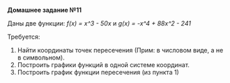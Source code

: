  **Домашнее задание №11**

Даны две функции: 
_f(x) = x^3 - 50x_ и _g(x) = -x^4 + 88x^2 - 241_

Требуется:

1. Найти координаты точек пересечения (Прим: в числовом виде, а не в символьном).
2. Построить графики функций в одной системе координат.
3. Построить график функции пересечения (из пункта 1)

